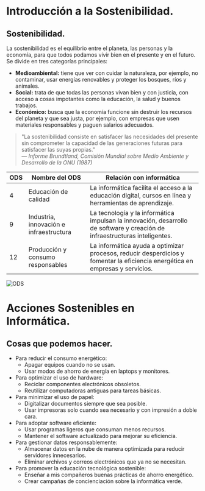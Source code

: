 # Introducción a la Sostenibilidad.

## Sostenibilidad.

La sostenibilidad es el equilibrio entre el planeta, las personas y la economía, para que todos podamos vivir bien en el presente y en el futuro.
Se divide en tres categorías principales:

* **Medioambiental:** tiene que ver con cuidar la naturaleza, por ejemplo, no contaminar, usar energías renovables y proteger los bosques, ríos y animales.
* **Social:** trata de que todas las personas vivan bien y con justicia, con acceso a cosas impotantes como la educación, la salud y buenos trabajos.
* **Económico:** busca que la economía funcione sin destruir los recursos del planeta y que sea justa, por ejemplo, con empresas que usen materiales responsables y paguen salarios adecuados.


> "La sostenibilidad consiste en satisfacer las necesidades del presente sin comprometer la capacidad de las generaciones futuras para satisfacer las suyas propias."  
> — *Informe Brundtland, Comisión Mundial sobre Medio Ambiente y Desarrollo de la ONU (1987)*


| ODS | Nombre del ODS | Relación con informática |
|-----|----------------|-------------------------|
| 4   | Educación de calidad | La informática facilita el acceso a la educación digital, cursos en línea y herramientas de aprendizaje. |
| 9   | Industria, innovación e infraestructura | La tecnología y la informática impulsan la innovación, desarrollo de software y creación de infraestructuras inteligentes. |
| 12  | Producción y consumo responsables | La informática ayuda a optimizar procesos, reducir desperdicios y fomentar la eficiencia energética en empresas y servicios. |

![ODS](ODS.jpg)

# Acciones Sostenibles en Informática.

## Cosas que podemos hacer.

* Para reducir el consumo energético:
  - Apagar equipos cuando no se usan.
  - Usar modos de ahorro de energía en laptops y monitores.
* Para optimizar el uso de hardware:
  - Reciclar componentes electrónicos obsoletos.
  - Reutilizar computadoras antiguas para tareas básicas.
* Para minimizar el uso de papel:
  - Digitalizar documentos siempre que sea posible.
  - Usar impresoras solo cuando sea necesario y con impresión a doble cara.
* Para adoptar software eficiente:
  - Usar programas ligeros que consuman menos recursos.
  - Mantener el software actualizado para mejorar su eficiencia.
* Para gestionar datos responsablemente:
  - Almacenar datos en la nube de manera optimizada para reducir servidores innecesarios.
  - Eliminar archivos y correos electrónicos que ya no se necesitan.
* Para promover la educación tecnológica sostenible:
  - Enseñar a mis compañeros buenas prácticas de ahorro energético.
  - Crear campañas de concienciación sobre la informática verde.
